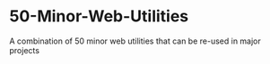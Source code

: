 # 50-Minor-Web-Utilities
A combination of 50 minor web utilities that can be re-used in major projects
